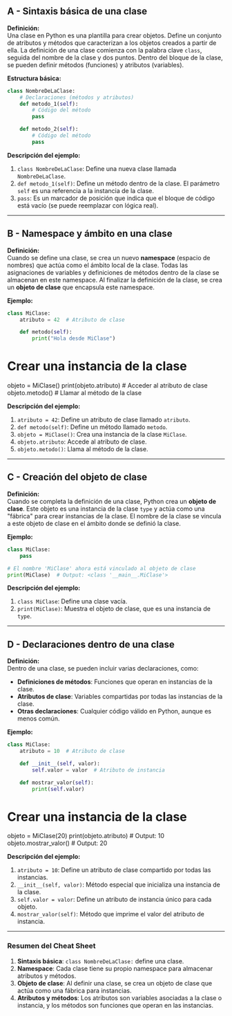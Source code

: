 ## A - Sintaxis básica de una clase

**Definición:**  
Una clase en Python es una plantilla para crear objetos. Define un conjunto de atributos y métodos que caracterizan a los objetos creados a partir de ella. La definición de una clase comienza con la palabra clave `class`, seguida del nombre de la clase y dos puntos. Dentro del bloque de la clase, se pueden definir métodos (funciones) y atributos (variables).

**Estructura básica:**

```python
class NombreDeLaClase:
    # Declaraciones (métodos y atributos)
    def metodo_1(self):
        # Código del método
        pass

    def metodo_2(self):
        # Código del método
        pass
```

**Descripción del ejemplo:**

1.  `class NombreDeLaClase`: Define una nueva clase llamada `NombreDeLaClase`.
2.  `def metodo_1(self)`: Define un método dentro de la clase. El parámetro `self` es una referencia a la instancia de la clase.
3.  `pass`: Es un marcador de posición que indica que el bloque de código está vacío (se puede reemplazar con lógica real).

---

## B - Namespace y ámbito en una clase

**Definición:**  
Cuando se define una clase, se crea un nuevo **namespace** (espacio de nombres) que actúa como el ámbito local de la clase. Todas las asignaciones de variables y definiciones de métodos dentro de la clase se almacenan en este namespace. Al finalizar la definición de la clase, se crea un **objeto de clase** que encapsula este namespace.

**Ejemplo:**

```python
class MiClase:
    atributo = 42  # Atributo de clase

    def metodo(self):
        print("Hola desde MiClase")
```

# Crear una instancia de la clase

objeto = MiClase()
print(objeto.atributo) # Acceder al atributo de clase
objeto.metodo() # Llamar al método de la clase

**Descripción del ejemplo:**

1.  `atributo = 42`: Define un atributo de clase llamado `atributo`.
2.  `def metodo(self)`: Define un método llamado `metodo`.
3.  `objeto = MiClase()`: Crea una instancia de la clase `MiClase`.
4.  `objeto.atributo`: Accede al atributo de clase.
5.  `objeto.metodo()`: Llama al método de la clase.

---

## C - Creación del objeto de clase

**Definición:**  
Cuando se completa la definición de una clase, Python crea un **objeto de clase**. Este objeto es una instancia de la clase `type` y actúa como una "fábrica" para crear instancias de la clase. El nombre de la clase se vincula a este objeto de clase en el ámbito donde se definió la clase.

**Ejemplo:**

```python
class MiClase:
    pass

# El nombre 'MiClase' ahora está vinculado al objeto de clase
print(MiClase)  # Output: <class '__main__.MiClase'>
```

**Descripción del ejemplo:**

1.  `class MiClase`: Define una clase vacía.
2.  `print(MiClase)`: Muestra el objeto de clase, que es una instancia de `type`.

---

## D - Declaraciones dentro de una clase

**Definición:**  
Dentro de una clase, se pueden incluir varias declaraciones, como:

- **Definiciones de métodos**: Funciones que operan en instancias de la clase.
- **Atributos de clase**: Variables compartidas por todas las instancias de la clase.
- **Otras declaraciones**: Cualquier código válido en Python, aunque es menos común.

**Ejemplo:**

```python
class MiClase:
    atributo = 10  # Atributo de clase

    def __init__(self, valor):
        self.valor = valor  # Atributo de instancia

    def mostrar_valor(self):
        print(self.valor)
```

# Crear una instancia de la clase

objeto = MiClase(20)
print(objeto.atributo) # Output: 10
objeto.mostrar_valor() # Output: 20

**Descripción del ejemplo:**

1.  `atributo = 10`: Define un atributo de clase compartido por todas las instancias.
2.  `__init__(self, valor)`: Método especial que inicializa una instancia de la clase.
3.  `self.valor = valor`: Define un atributo de instancia único para cada objeto.
4.  `mostrar_valor(self)`: Método que imprime el valor del atributo de instancia.

---

### Resumen del Cheat Sheet

1.  **Sintaxis básica**: `class NombreDeLaClase:` define una clase.
2.  **Namespace**: Cada clase tiene su propio namespace para almacenar atributos y métodos.
3.  **Objeto de clase**: Al definir una clase, se crea un objeto de clase que actúa como una fábrica para instancias.
4.  **Atributos y métodos**: Los atributos son variables asociadas a la clase o instancia, y los métodos son funciones que operan en las instancias.
